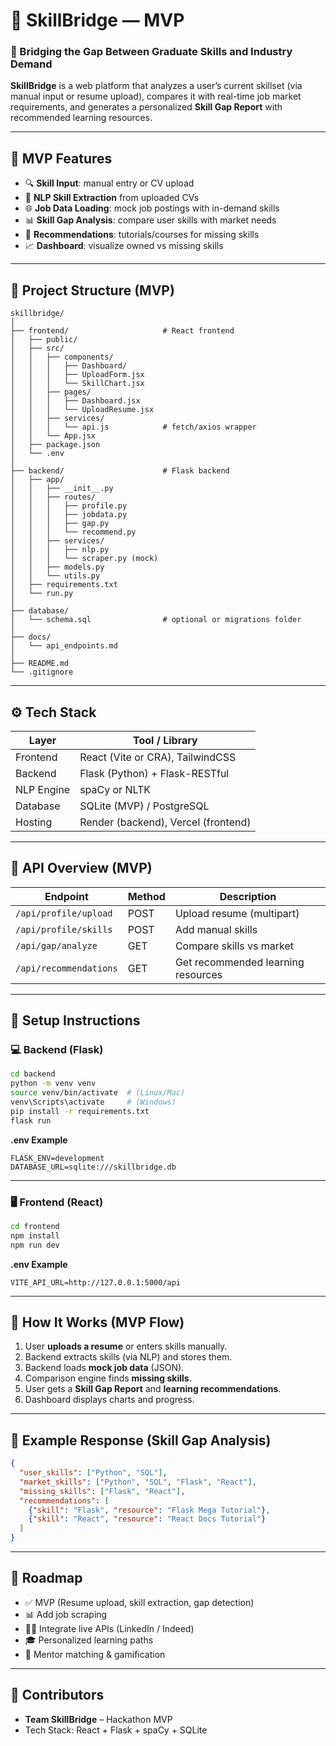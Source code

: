 # 🧠 SkillBridge — MVP

### 📘 Bridging the Gap Between Graduate Skills and Industry Demand

**SkillBridge** is a web platform that analyzes a user’s current skillset (via manual input or resume upload), compares it with real-time job market requirements, and generates a personalized **Skill Gap Report** with recommended learning resources.

---

## 🚀 MVP Features

* 🔍 **Skill Input**: manual entry or CV upload
* 🧠 **NLP Skill Extraction** from uploaded CVs
* 🌐 **Job Data Loading**: mock job postings with in-demand skills
* 📊 **Skill Gap Analysis**: compare user skills with market needs
* 🎯 **Recommendations**: tutorials/courses for missing skills
* 📈 **Dashboard**: visualize owned vs missing skills

---

## 🧱 Project Structure (MVP)

```
skillbridge/
│
├── frontend/                     # React frontend
│   ├── public/
│   ├── src/
│   │   ├── components/
│   │   │   ├── Dashboard/
│   │   │   ├── UploadForm.jsx
│   │   │   └── SkillChart.jsx
│   │   ├── pages/
│   │   │   ├── Dashboard.jsx
│   │   │   └── UploadResume.jsx
│   │   ├── services/
│   │   │   └── api.js            # fetch/axios wrapper
│   │   └── App.jsx
│   ├── package.json
│   └── .env
│
├── backend/                      # Flask backend
│   ├── app/
│   │   ├── __init__.py
│   │   ├── routes/
│   │   │   ├── profile.py
│   │   │   ├── jobdata.py
│   │   │   ├── gap.py
│   │   │   └── recommend.py
│   │   ├── services/
│   │   │   ├── nlp.py
│   │   │   └── scraper.py (mock)
│   │   ├── models.py
│   │   └── utils.py
│   ├── requirements.txt
│   └── run.py
│
├── database/
│   └── schema.sql                # optional or migrations folder
│
├── docs/
│   └── api_endpoints.md
│
├── README.md
└── .gitignore
```

---

## ⚙️ Tech Stack

| Layer      | Tool / Library                      |
| ---------- | ----------------------------------- |
| Frontend   | React (Vite or CRA), TailwindCSS    |
| Backend    | Flask (Python) + Flask-RESTful      |
| NLP Engine | spaCy or NLTK                       |
| Database   | SQLite (MVP) / PostgreSQL           |
| Hosting    | Render (backend), Vercel (frontend) |

---

## 🤞 API Overview (MVP)

| Endpoint               | Method | Description                        |
| ---------------------- | ------ | ---------------------------------- |
| `/api/profile/upload`  | POST   | Upload resume (multipart)          |
| `/api/profile/skills`  | POST   | Add manual skills                  |
| `/api/gap/analyze`     | GET    | Compare skills vs market           |
| `/api/recommendations` | GET    | Get recommended learning resources |

---

## 🧰 Setup Instructions

### 💻 Backend (Flask)

```bash
cd backend
python -m venv venv
source venv/bin/activate  # (Linux/Mac)
venv\Scripts\activate     # (Windows)
pip install -r requirements.txt
flask run
```

**.env Example**

```
FLASK_ENV=development
DATABASE_URL=sqlite:///skillbridge.db
```

---

### 🖥️ Frontend (React)

```bash
cd frontend
npm install
npm run dev
```

**.env Example**

```
VITE_API_URL=http://127.0.0.1:5000/api
```

---

## 🧠 How It Works (MVP Flow)

1. User **uploads a resume** or enters skills manually.
2. Backend extracts skills (via NLP) and stores them.
3. Backend loads **mock job data** (JSON).
4. Comparison engine finds **missing skills**.
5. User gets a **Skill Gap Report** and **learning recommendations**.
6. Dashboard displays charts and progress.

---

## 🧪 Example Response (Skill Gap Analysis)

```json
{
  "user_skills": ["Python", "SQL"],
  "market_skills": ["Python", "SQL", "Flask", "React"],
  "missing_skills": ["Flask", "React"],
  "recommendations": [
    {"skill": "Flask", "resource": "Flask Mega Tutorial"},
    {"skill": "React", "resource": "React Docs Tutorial"}
  ]
}
```

---

## 🧭 Roadmap

* ✅ MVP (Resume upload, skill extraction, gap detection)
* 📊 Add job scraping
* 🧑‍💼 Integrate live APIs (LinkedIn / Indeed)
* 🎓 Personalized learning paths
* 🧰 Mentor matching & gamification

---

## 👥 Contributors

* **Team SkillBridge** – Hackathon MVP
* Tech Stack: React + Flask + spaCy + SQLite
